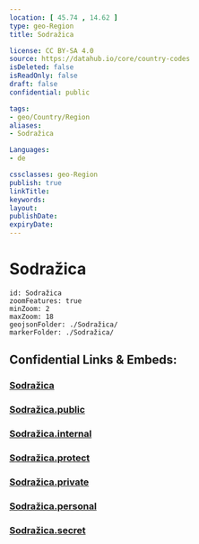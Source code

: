 ```yaml
---
location: [ 45.74 , 14.62 ] 
type: geo-Region
title: Sodražica

license: CC BY-SA 4.0
source: https://datahub.io/core/country-codes
isDeleted: false
isReadOnly: false
draft: false
confidential: public

tags:
- geo/Country/Region
aliases:
- Sodražica

Languages:
- de

cssclasses: geo-Region
publish: true
linkTitle: 
keywords: 
layout: 
publishDate: 
expiryDate: 
---
```


# Sodražica

```leaflet
id: Sodražica
zoomFeatures: true 
minZoom: 2 
maxZoom: 18
geojsonFolder: ./Sodražica/
markerFolder: ./Sodražica/
```


## Confidential Links & Embeds: 

### [Sodražica](/_Standards/Earth/Continent/Europe/Europe~Central/Slovenia/Regions~Slovenia/Jugovzhodna_Slovenija/counties~Jugovzhodna_Slovenija/Sodražica.md) 

### [Sodražica.public](/_public/Earth/Continent/Europe/Europe~Central/Slovenia/Regions~Slovenia/Jugovzhodna_Slovenija/counties~Jugovzhodna_Slovenija/Sodražica.public.md) 

### [Sodražica.internal](/_internal/Earth/Continent/Europe/Europe~Central/Slovenia/Regions~Slovenia/Jugovzhodna_Slovenija/counties~Jugovzhodna_Slovenija/Sodražica.internal.md) 

### [Sodražica.protect](/_protect/Earth/Continent/Europe/Europe~Central/Slovenia/Regions~Slovenia/Jugovzhodna_Slovenija/counties~Jugovzhodna_Slovenija/Sodražica.protect.md) 

### [Sodražica.private](/_private/Earth/Continent/Europe/Europe~Central/Slovenia/Regions~Slovenia/Jugovzhodna_Slovenija/counties~Jugovzhodna_Slovenija/Sodražica.private.md) 

### [Sodražica.personal](/_personal/Earth/Continent/Europe/Europe~Central/Slovenia/Regions~Slovenia/Jugovzhodna_Slovenija/counties~Jugovzhodna_Slovenija/Sodražica.personal.md) 

### [Sodražica.secret](/_secret/Earth/Continent/Europe/Europe~Central/Slovenia/Regions~Slovenia/Jugovzhodna_Slovenija/counties~Jugovzhodna_Slovenija/Sodražica.secret.md)

